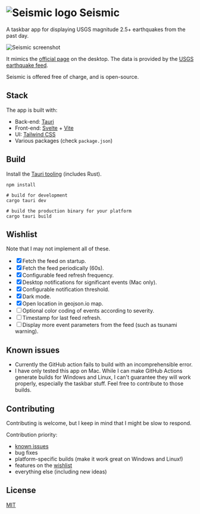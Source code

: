 # ![Seismic logo](https://user-images.githubusercontent.com/17433578/218228952-b6986241-6f32-4c31-8f14-d4069de78b01.png) Seismic

A taskbar app for displaying USGS magnitude 2.5+ earthquakes from the past day.

![Seismic screenshot](https://user-images.githubusercontent.com/17433578/218229169-6b451b87-5d85-4936-8404-6923bbbb8912.png)

It mimics the [official page](https://earthquake.usgs.gov/earthquakes/map/?extent=-89.76681,-400.78125&extent=89.76681,210.23438&map=false) on the desktop. The data is provided by the [USGS earthquake feed](https://earthquake.usgs.gov/earthquakes/feed/v1.0/summary/2.5_day.geojson).

Seismic is offered free of charge, and is open-source.

## Stack

The app is built with:

- Back-end: [Tauri](https://tauri.app/)
- Front-end: [Svelte](https://svelte.dev/) + [Vite](https://vitejs.dev/)
- UI: [Tailwind CSS](https://tailwindcss.com/)
- Various packages (check `package.json`)

## Build

Install the [Tauri tooling](https://tauri.app/v1/guides/getting-started/setup) (includes Rust).

```shell
npm install

# build for development
cargo tauri dev

# build the production binary for your platform
cargo tauri build
```

[](#wishlist)

## Wishlist

Note that I may not implement all of these.

- <label><input type="checkbox" checked />Fetch the feed on startup.</label>
- <label><input type="checkbox" checked />Fetch the feed periodically (60s).</label>
- <label><input type="checkbox" checked />Configurable feed refresh frequency.</label>
- <label><input type="checkbox" checked />Desktop notifications for significant events (Mac only).</label>
- <label><input type="checkbox" checked />Configurable notification threshold.</label>
- <label><input type="checkbox" checked />Dark mode.</label>
- <label><input type="checkbox" checked />Open location in geojson.io map.</label>
- <label><input type="checkbox" />Optional color coding of events according to severity.</label>
- <label><input type="checkbox" />Timestamp for last feed refresh.</label>
- <label><input type="checkbox" />Display more event parameters from the feed (such as tsunami warning).</label>

[](#known_issues)

## Known issues

- Currently the GitHub action fails to build with an incomprehensible error.
- I have only tested this app on Mac. While I can make GitHub Actions generate builds for Windows and Linux, I can't guarantee they will work properly, especially the taskbar stuff. Feel free to contribute to those builds.

## Contributing

Contributing is welcome, but I keep in mind that I might be slow to respond.

Contribution priority:

- [known issues](#known_issues)
- bug fixes
- platform-specific builds (make it work great on Windows and Linux!)
- features on the [wishlist](#wishlist)
- everything else (including new ideas)

## License

[MIT](https://mit-license.org/)
